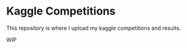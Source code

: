 ﻿# Kaggle Competitions

This repository is where I upload my kaggle competitions and results.

WIP

